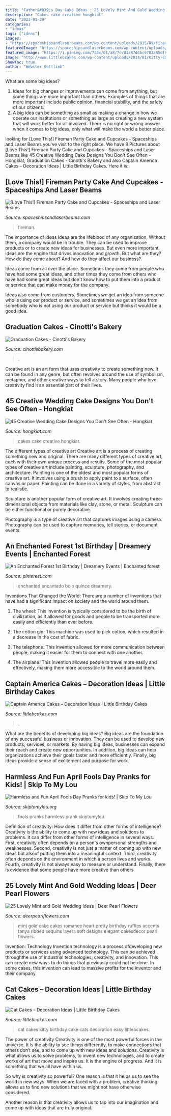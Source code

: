 ```yaml
---
title: "Father&#039;s Day Cake Ideas : 25 Lovely Mint And Gold Wedding Ideas"
description: "Cakes cake creative hongkiat"
date: "2023-01-29"
categories:
- "ideas"
tags: ["ideas"]
images:
- "https://spaceshipsandlaserbeams.com/wp-content/uploads/2015/09/fireman_fire_truck_birthday_cake.jpg"
featuredImage: "https://spaceshipsandlaserbeams.com/wp-content/uploads/2015/09/fireman_fire_truck_birthday_cake.jpg"
featured_image: "https://i.pinimg.com/736x/01/a8/7d/01a87d4bc9703a85df0d6624e9901f38--event-decor-st-birthdays.jpg"
image: "http://www.littlebcakes.com/wp-content/uploads/2014/01/Kitty-Cat-Cakes.jpg"
ShowToc: true
author: "Webster Gottlieb"
---
```



What are some big ideas?
1. Ideas for big changes or improvements can come from anything, but some things are more important than others. Examples of things that are more important include public opinion, financial stability, and the safety of our citizens.
2. A big idea can be something as small as making a change in how we operate our institutions or something as large as creating a new system that will work better for all involved. There is no right or wrong answer when it comes to big ideas, only what will make the world a better place.

	

		
looking for [Love This!] Fireman Party Cake and Cupcakes - Spaceships and Laser Beams you've visit to the right place. We have 8 Pictures about [Love This!] Fireman Party Cake and Cupcakes - Spaceships and Laser Beams like 45 Creative Wedding Cake Designs You Don&#039;t See Often - Hongkiat, Graduation Cakes - Cinotti&#039;s Bakery and also Captain America Cakes – Decoration Ideas | Little Birthday Cakes. Here it is:
		
    
## [Love This!] Fireman Party Cake And Cupcakes - Spaceships And Laser Beams

<img loading=lazy src="https://spaceshipsandlaserbeams.com/wp-content/uploads/2015/09/fireman_fire_truck_birthday_cake.jpg" onerror="this.onerror=null;this.src='https://tse3.mm.bing.net/th?id=OIP.2fGvo174fD_37H9vGd6UdgHaLJ&amp;pid=15.1';" alt="[Love This!] Fireman Party Cake and Cupcakes - Spaceships and Laser Beams">

_Source: spaceshipsandlaserbeams.com_

>fireman. 

	

The importance of ideas
Ideas are the lifeblood of any organization. Without them, a company would be in trouble. They can be used to improve products or to create new ideas for businesses. But even more important, ideas are the engine that drives innovation and growth.
But what are they? How do they come about? And how do they affect our business?

Ideas come from all over the place. Sometimes they come from people who have had some great ideas, and other times they come from others who have had some great ideas but don't know how to put them into a product or service that can make money for the company.

Ideas also come from customers. Sometimes we get an idea from someone who is using our product or service, and sometimes we get an idea from somebody who is not using our product or service but thinks it would be a good idea.

    
## Graduation Cakes - Cinotti&#039;s Bakery

<img loading=lazy src="https://cinottisbakery.com/wp-content/uploads/2021/05/unnamed-18-scaled.jpg" onerror="this.onerror=null;this.src='https://tse4.mm.bing.net/th?id=OIP.GptbNe6TX0MPGQVi3g_6YwHaJ4&amp;pid=15.1';" alt="Graduation Cakes - Cinotti&#039;s Bakery">

_Source: cinottisbakery.com_

>. 

	

Creative art is an art form that uses creativity to create something new. It can be found in any genre, but often revolves around the use of symbolism, metaphor, and other creative ways to tell a story. Many people who love creativity find it an essential part of their lives.

    
## 45 Creative Wedding Cake Designs You Don&#039;t See Often - Hongkiat

<img loading=lazy src="https://assets.hongkiat.com/uploads/geeky-wedding-cakes/3-geek-wedding-cakes.jpg" onerror="this.onerror=null;this.src='https://tse4.mm.bing.net/th?id=OIP.sSKSTrUVMMAhh-0EufCl0AHaKL&amp;pid=15.1';" alt="45 Creative Wedding Cake Designs You Don&#039;t See Often - Hongkiat">

_Source: hongkiat.com_

>cakes cake creative hongkiat. 

	

The different types of creative art
Creative art is a process of creating something new and original. There are many different types of creative art, each with their own unique process and results. Some of the most popular types of creative art include painting, sculpture, photography, and architecture.
Painting is one of the oldest and most popular forms of creative art. It involves using a brush to apply paint to a surface, often canvas or paper. Painting can be done in a variety of styles, from abstract to realistic.

Sculpture is another popular form of creative art. It involves creating three-dimensional objects from materials like clay, stone, or metal. Sculpture can be either functional or purely decorative.

Photography is a type of creative art that captures images using a camera. Photography can be used to capture memories, tell stories, or document events.

    
## An Enchanted Forest 1st Birthday | Dreamery Events | Enchanted Forest

<img loading=lazy src="https://i.pinimg.com/736x/01/a8/7d/01a87d4bc9703a85df0d6624e9901f38--event-decor-st-birthdays.jpg" onerror="this.onerror=null;this.src='https://tse1.mm.bing.net/th?id=OIP.2aHaMuA5B3sYGIFeg7l1_gHaLF&amp;pid=15.1';" alt="An Enchanted Forest 1st Birthday | Dreamery Events | Enchanted forest">

_Source: pinterest.com_

>enchanted encantado bolo quince dreamery. 

	

Inventions That Changed the World: There are a number of inventions that have had a significant impact on society and the world around them.
1. The wheel: This invention is typically considered to be the birth of civilization, as it allowed for goods and people to be transported more easily and efficiently than ever before.
2. The cotton gin: This machine was used to pick cotton, which resulted in a decrease in the cost of fabric.

3. The telephone: This invention allowed for more communication between people, making it easier for them to connect with one another.

4. The airplane: This invention allowed people to travel more easily and effectively, making them more accessible to the world around them.

    
## Captain America Cakes – Decoration Ideas | Little Birthday Cakes

<img loading=lazy src="https://www.littlebcakes.com/wp-content/uploads/2014/05/Captain-America-Cakes-Photos.jpg" onerror="this.onerror=null;this.src='https://tse4.mm.bing.net/th?id=OIP.yrKUWT3VVtotVGhcENYnjAHaJ4&amp;pid=15.1';" alt="Captain America Cakes – Decoration Ideas | Little Birthday Cakes">

_Source: littlebcakes.com_

>. 

	

What are the benefits of developing big ideas?
Big ideas are the foundation of any successful business or innovation. They can be used to develop new products, services, or markets. By having big ideas, businesses can expand their reach and create new opportunities. In addition, big ideas can help organizations achieve their goals faster and more efficiently. Finally, big ideas provide a sense of excitement and purpose for work.

    
## Harmless And Fun April Fools Day Pranks for Kids! | Skip To My Lou

<img loading=lazy src="https://www.skiptomylou.org/wp-content/uploads/2014/03/april-fools-for-kids-1.jpg" onerror="this.onerror=null;this.src='https://tse2.mm.bing.net/th?id=OIP.8OjxnwrztxjrcvCyooFV3wHaKl&amp;pid=15.1';" alt="Harmless and Fun April Fools Day Pranks for kids! | Skip To My Lou">

_Source: skiptomylou.org_

>fools pranks harmless prank skiptomylou. 

	

Definition of creativity: How does it differ from other forms of intelligence?
Creativity is the ability to come up with new ideas and solutions to problems. It can differ from other forms of intelligence in several ways. First, creativity often depends on a person's ownpersonal strengths and weaknesses. Second, creativity is not just a matter of coming up with new ideas but alsoof putting them into a meaningful context. Third, creativity often depends on the environment in which a person lives and works. Fourth, creativity is not always easy to measure or understand. Finally, there is evidence that some people have more creative than others.

    
## 25 Lovely Mint And Gold Wedding Ideas | Deer Pearl Flowers

<img loading=lazy src="http://www.deerpearlflowers.com/wp-content/uploads/2015/06/mint-romance-Soft-mint-ribbed-layers-wedding-cake-with-gold-accents-and-sequins.jpg" onerror="this.onerror=null;this.src='https://tse1.mm.bing.net/th?id=OIP.BlSOghb-DalIT-Qiu5J4BAHaO4&amp;pid=15.1';" alt="25 Lovely Mint and Gold Wedding Ideas | Deer Pearl Flowers">

_Source: deerpearlflowers.com_

>mint gold cake cakes romance heart pretty birthday ruffles accents tanya ribbed sequins layers soft designs elegant cakesdecor pearl flowers. 

	

Invention: Technology
Invention technology is a process ofdeveloping new products or services using advanced technology. This can be achieved throughthe use of industrial technologies, creativity, and innovation. This can create new ways to do things that previously could not be done. In some cases, this invention can lead to massive profits for the inventor and their company.

    
## Cat Cakes – Decoration Ideas | Little Birthday Cakes

<img loading=lazy src="http://www.littlebcakes.com/wp-content/uploads/2014/01/Kitty-Cat-Cakes.jpg" onerror="this.onerror=null;this.src='https://tse4.mm.bing.net/th?id=OIP.O5KK-Yqo4YLdRTXdq0P86AHaJ-&amp;pid=15.1';" alt="Cat Cakes – Decoration Ideas | Little Birthday Cakes">

_Source: littlebcakes.com_

>cat cakes kitty birthday cake cats decoration easy littlebcakes. 

	

The power of creativity
Creativity is one of the most powerful forces in the universe. It is the ability to see things differently, to make connections that others don’t see, and to come up with new ideas and solutions.
Creativity is what allows us to solve problems, to invent new technologies, and to create works of art that move and inspire us. It is the engine of progress. And it is something that we all have within us.

So why is creativity so powerful? One reason is that it helps us to see the world in new ways. When we are faced with a problem, creative thinking allows us to find new solutions that we might not have otherwise considered.

Another reason is that creativity allows us to tap into our imagination and come up with ideas that are truly original.

